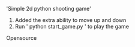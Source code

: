 'Simple 2d python shooting game'

1. Added the extra ability to move up and down
2. Run ' python start_game.py ' to play the game

Opensource
